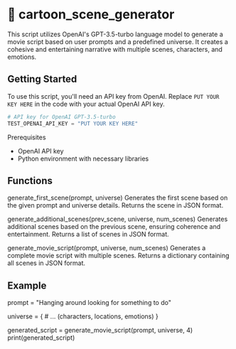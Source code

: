 # 🎥 cartoon_scene_generator
This script utilizes OpenAI's GPT-3.5-turbo language model to generate a movie script based on user prompts and a predefined universe. 
It creates a cohesive and entertaining narrative with multiple scenes, characters, and emotions.

## Getting Started

To use this script, you'll need an API key from OpenAI. Replace `PUT YOUR KEY HERE` in the code with your actual OpenAI API key.

```python
# API key for OpenAI GPT-3.5-turbo
TEST_OPENAI_API_KEY = "PUT YOUR KEY HERE"
```

Prerequisites
- OpenAI API key
- Python environment with necessary libraries

## Functions
generate_first_scene(prompt, universe)
Generates the first scene based on the given prompt and universe details. Returns the scene in JSON format.

generate_additional_scenes(prev_scene, universe, num_scenes)
Generates additional scenes based on the previous scene, ensuring coherence and entertainment. Returns a list of scenes in JSON format.

generate_movie_script(prompt, universe, num_scenes)
Generates a complete movie script with multiple scenes. Returns a dictionary containing all scenes in JSON format.

## Example
prompt = "Hanging around looking for something to do"

universe = {
    # ... (characters, locations, emotions)
}

generated_script = generate_movie_script(prompt, universe, 4)
print(generated_script)

